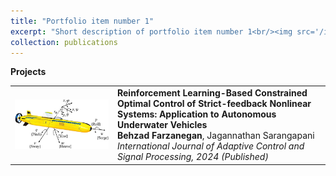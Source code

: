 ```yaml
---
title: "Portfolio item number 1"
excerpt: "Short description of portfolio item number 1<br/><img src='/images/500x300.png'>"
collection: publications
---
```



**Projects**
<table style="border-collapse: collapse; border: none;">
<tr style="border: none;">
<td width="150" style="border: none;">
    <img src="/images/AUV.png" width="150">
</td>
<td style="border: none;">
    <strong>Reinforcement Learning-Based Constrained Optimal Control of Strict-feedback Nonlinear Systems: Application to Autonomous Underwater Vehicles</strong>  
    <br>
    <strong>Behzad Farzanegan</strong>, Jagannathan Sarangapani   
    <br>
    <em>International Journal of Adaptive Control and Signal Processing, 2024 (Published)</em>  
    <br>
</td>
</tr>
</table>
